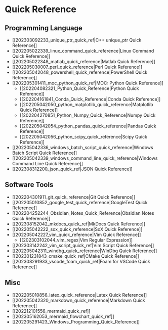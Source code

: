# Quick Reference

## Programming Language

* [[202303092233_unique_ptr_quick_ref|C++ unique_ptr Quick Reference]]
* [[202205022339_linux_command_quick_reference|Linux Command Quick Reference]]
* [[202205022348_matlab_quick_reference|Matlab Quick Reference]]
* [[202205030007_perl_quick_reference|Perl Quick Reference]]
* [[202205042048_powershell_quick_reference|PowerShell Quick Reference]]
* [[202205301411_moc_python_quick_ref|MOC: Python Quick Reference]]
    * [[202204082321_Python_Quick_Reference|Python Quick Reference]]
    * [[202204161841_Conda_Quick_Reference|Conda Quick Reference]]
    * [[202205042050_python_matplotlib_quick_reference|Matplotlib Quick Reference]]
    * [[202204270851_Python_Numpy_Quick_Reference|Numpy Quick Reference]]
    * [[202205042054_python_pandas_quick_reference|Pandas Quick Reference]]
    * [[202205042056_python_scipy_quick_reference|Scipy Quick Reference]]
* [[202205042336_windows_batch_script_quick_reference|Windows Batch Script Quick Reference]]
* [[202205042339_windows_command_line_quick_reference|Windows Command Line Quick Reference]]
* [[202308312200_json_quick_ref|JSON Quick Reference]]

## Software Tools

* [[202204301911_git_quick_reference|Git Quick Reference]]
* [[202205010852_google_test_quick_reference|GoogleTest Quick Reference]]
* [[202204252244_Obsidian_Notes_Quick_Reference|Obsidian Notes Quick Reference]]
* [[202308152042_mkdocs_quick_ref|MkDocs Quick Reference]]
* [[202205042222_sox_quick_reference|SoX Quick Reference]]
* [[202205042227_vim_quick_reference|Vim Quick Reference]]
    * [[202303102044_vim_regex|Vim Regular Expression]]
* [[202303142242_vim_script_quick_ref|Vim Script Quick Reference]]
* [[202205042311_windbg_quick_reference|WinDbg Quick Reference]]
* [[202301231843_cmake_quick_ref|CMake Quick Reference]]
* [[202308291933_vscode_foam_quick_ref|Foam for VSCode Quick Reference]]

## Misc

* [[202205010856_latex_quick_reference|Latex Quick Reference]]
* [[202205042320_markdown_quick_reference|Markdown Quick Reference]]
* [[202212101556_mermaid_quick_ref]]
* [[202305162053_mermaid_flowchart_quick_ref]]
* [[202205291423_Windows_Programming_Quick_Reference]]

